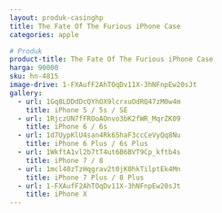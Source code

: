 ```yaml
---
layout: produk-casinghp
title: The Fate Of The Furious iPhone Case
categories: apple

# Produk
product-title: The Fate Of The Furious iPhone Case
harga: 90000
sku: hn-4815
image-drive: 1-FXAufF2AhTOqDv11X-3hNFnpEw20sJt
gallery:
  - url: 1Gq8LDDdDcQYhOX9lcrxuOdRQ47zM0w4m
    title: iPhone 5 / 5s / SE
  - url: 1RjczUN7fFROoAOnvo3bK2fWR_MqrZK09
    title: iPhone 6 / 6s
  - url: 1d7UypKlU4san4Rk65haF3ccCeVyQq8Nu
    title: iPhone 6 Plus / 6s Plus
  - url: 1WkftA1vl2b7tT4ut6B6BVT9Cp_kftb4s
    title: iPhone 7 / 8
  - url: 1mcl40zTzHqgrav2t0jK0hkTilptEk4Mn
    title: iPhone 7 Plus / 8 Plus
  - url: 1-FXAufF2AhTOqDv11X-3hNFnpEw20sJt
    title: iPhone X
---
```

